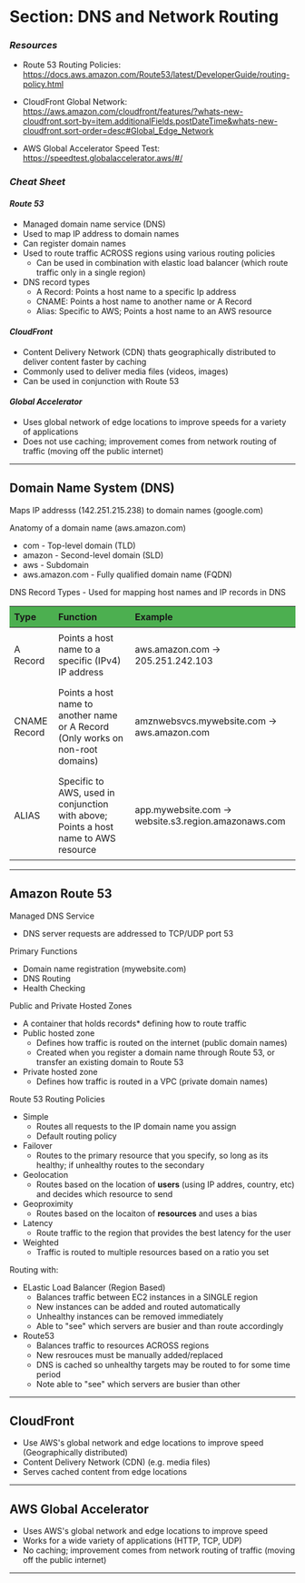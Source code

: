 # **Section: DNS and Network Routing**

### *Resources*

* Route 53 Routing Policies: https://docs.aws.amazon.com/Route53/latest/DeveloperGuide/routing-policy.html

* CloudFront Global Network: https://aws.amazon.com/cloudfront/features/?whats-new-cloudfront.sort-by=item.additionalFields.postDateTime&whats-new-cloudfront.sort-order=desc#Global_Edge_Network

* AWS Global Accelerator Speed Test: https://speedtest.globalaccelerator.aws/#/

### *Cheat Sheet*

#### *Route 53*
* Managed domain name service (DNS)
* Used to map IP address to domain names
* Can register domain names
* Used to route traffic ACROSS regions using various routing policies
  * Can be used in combination with elastic load balancer (which route traffic only in a single region)
* DNS record types
  * A Record: Points a host name to a specific Ip address
  * CNAME: Points a host name to another name or A Record
  * Alias: Specific to AWS; Points a host name to an AWS resource

#### *CloudFront*
* Content Delivery Network (CDN) thats geographically distributed to deliver content faster by caching
* Commonly used to deliver media files (videos, images)
* Can be used in conjunction with Route 53

#### *Global Accelerator*
* Uses global network of edge locations to improve speeds for a variety of applications
* Does not use caching; improvement comes from network routing of traffic (moving off the public internet)

----
## **Domain Name System (DNS)**
Maps IP addresss (142.251.215.238) to domain names (google.com)

Anatomy of a domain name (aws.amazon.com)
* com - Top-level domain (TLD)
* amazon - Second-level domain (SLD)
* aws - Subdomain
* aws.amazon.com - Fully qualified domain name (FQDN)

DNS Record Types - Used for mapping host names and IP records in DNS

| Type | Function | Example |
| ---- | ---- | ---- |
| A Record | Points a host name to a specific (IPv4) IP address | aws.amazon.com -> 205.251.242.103 |
| CNAME Record | Points a host name to another name or A Record (Only works on non-root domains) | amznwebsvcs.mywebsite.com -> aws.amazon.com |
| ALIAS | Specific to AWS, used in conjunction with above; Points a host name to AWS resource | app.mywebsite.com -> website.s3.region.amazonaws.com |

----
## **Amazon Route 53**

Managed DNS Service
* DNS server requests are addressed to TCP/UDP port 53

Primary Functions
* Domain name registration (mywebsite.com)
* DNS Routing
* Health Checking

Public and Private Hosted Zones
* A container that holds records* defining how to route traffic
* Public hosted zone
  * Defines how traffic is routed on the internet (public domain names)
  * Created when you register a domain name through Route 53, or transfer an existing domain to Route 53
* Private hosted zone
  * Defines how traffic is routed in a VPC (private domain names)

Route 53 Routing Policies
* Simple
  * Routes all requests to the IP domain name you assign
  * Default routing policy
* Failover
  * Routes to the primary resource that you specify, so long as its healthy; if unhealthy routes to the secondary
* Geolocation
  * Routes based on the location of **users** (using IP addres, country, etc) and decides which resource to send
* Geoproximity
  * Routes based on the locaiton of **resources** and uses a bias
* Latency
  * Route traffic to the region that provides the best latency for the user
* Weighted
  * Traffic is routed to multiple resources based on a ratio you set

Routing with:
* ELastic Load Balancer (Region Based)
  * Balances traffic between EC2 instances in a SINGLE region
  * New instances can be added and routed automatically
  * Unhealthy instances can be removed immediately
  * Able to "see" which servers are busier and than route accordingly
* Route53
  * Balances traffic to resources ACROSS regions
  * New resrouces must be manually added/replaced
  * DNS is cached so unhealthy targets may be routed to for some time period
  * Note able to "see" which servers are busier than other 

----
## **CloudFront**

* Use AWS's global network and edge locations to improve speed (Geographically distributed)
* Content Delivery Network (CDN)  (e.g. media files)
* Serves cached content from edge locations

----
## **AWS Global Accelerator**

* Uses AWS's global network and edge locations to improve speed
* Works for a wide variety of applications (HTTP, TCP, UDP)
* No caching; improvement comes from network routing of traffic (moving off the public internet)

----
<style>
table {
  border-collapse: collapse;
  width: 100%;
}

th, td {
  text-align: left;
  padding: 8px;
}

th {
  background-color: #4CAF50;
}

</style>

